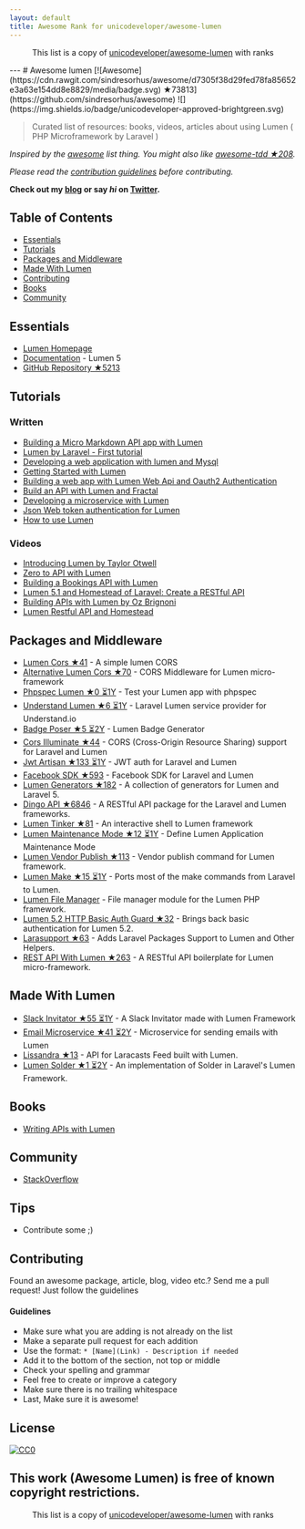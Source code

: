 ```yaml
---
layout: default
title: Awesome Rank for unicodeveloper/awesome-lumen
---
```


<p align="center">
	This list is a copy of <a href="https://github.com/unicodeveloper/awesome-lumen">unicodeveloper/awesome-lumen</a> with ranks
</p>
---
# Awesome lumen [![Awesome](https://cdn.rawgit.com/sindresorhus/awesome/d7305f38d29fed78fa85652e3a63e154dd8e8829/media/badge.svg) ★73813](https://github.com/sindresorhus/awesome) ![](https://img.shields.io/badge/unicodeveloper-approved-brightgreen.svg)

> Curated list of resources: books, videos, articles about using Lumen ( PHP Microframework by Laravel )

*Inspired by the [awesome](https://github.com/sindresorhus/awesome) list thing. You might also like [awesome-tdd ★208](https://github.com/unicodeveloper/awesome-tdd).*

*Please read the [contribution guidelines](#guidelines) before contributing.*

**Check out my [blog](https://goodheads.io) or say *hi* on [Twitter](https://twitter.com/unicodeveloper).**

## Table of Contents

- [Essentials](#essentials)
- [Tutorials](#tutorials)
- [Packages and Middleware](#packages-and-middleware)
- [Made With Lumen](#made-with-lumen)
- [Contributing](#contributing)
- [Books](#books)
- [Community](#community)

## Essentials
* [Lumen Homepage](https://lumen.laravel.com/)
* [Documentation](https://lumen.laravel.com/docs/5.2) - Lumen 5
* [GitHub Repository ★5213](https://github.com/laravel/lumen)


## Tutorials

### Written
* [Building a Micro Markdown API app with Lumen](http://www.sitepoint.com/building-micro-markdown-api-app-lumen/)
* [Lumen by Laravel - First tutorial](https://www.codetutorial.io/lumen-first-tutorial/)
* [Developing a web application with lumen and Mysql](http://loige.co/developing-a-web-application-with-lumen-and-mysql/)
* [Getting Started with Lumen](http://wern-ancheta.com/blog/2015/05/09/getting-started-with-lumen/)
* [Building a web app with Lumen Web Api and Oauth2 Authentication ](http://esbenp.github.io/2015/05/26/lumen-web-api-oauth-2-authentication/)
* [Build an API with Lumen and Fractal](http://laravelista.com/build-an-api-with-lumen-and-fractal/)
* [Developing a microservice with Lumen](http://goodheads.io/2015/06/19/developing-a-micro-service-with-lumen/)
* [Json Web token authentication for Lumen](https://laravelista.com/posts/json-web-token-authentication-for-lumen)
* [How to use Lumen](http://codelution.com/resource/framework/how-to-use-lumen-by-laravel/)


### Videos
* [Introducing Lumen by Taylor Otwell](https://laracasts.com/lessons/introducing-lumen)
* [Zero to API with Lumen](https://www.youtube.com/watch?v=ZetUes4lygA)
* [Building a Bookings API with Lumen](https://www.youtube.com/watch?v=oENnw5BxKvA)
* [Lumen 5.1 and Homestead of Laravel: Create a RESTful API](https://www.youtube.com/watch?v=BV7rmvPJZQk)
* [Building APIs with Lumen by Oz Brignoni](https://www.youtube.com/watch?v=br2O_WDXaKk)
* [Lumen Restful API and Homestead](https://www.udemy.com/lumen-restful-api-and-homestead-for-lumen-by-laravel-and-php/)


## Packages and Middleware
* [Lumen Cors ★41](https://github.com/vluzrmos/lumen-cors) - A simple lumen CORS
* [Alternative Lumen Cors ★70](https://github.com/palanik/lumen-cors) - CORS Middleware for Lumen micro-framework
* [Phpspec Lumen ★0 ⏳1Y](https://github.com/pmartelletti/phpspec-lumen) - Test your Lumen app with phpspec
* [Understand Lumen ★6 ⏳1Y](https://github.com/understand/understand-lumen) - Laravel Lumen service provider for Understand.io
* [Badge Poser ★5 ⏳2Y](https://github.com/vluzrmos/laravel-badge-poser) - Lumen Badge Generator
* [Cors Illuminate ★44](https://github.com/neomerx/cors-illuminate) - CORS (Cross-Origin Resource Sharing) support for Laravel and Lumen
* [Jwt Artisan ★133 ⏳1Y](https://github.com/generationtux/jwt-artisan) - JWT auth for Laravel and Lumen
* [Facebook SDK ★593](https://github.com/SammyK/LaravelFacebookSdk) - Facebook SDK for Laravel and Lumen
* [Lumen Generators ★182](https://github.com/webNeat/lumen-generators) - A collection of generators for Lumen and Laravel 5.
* [Dingo API ★6846](https://github.com/dingo/api) - A RESTful API package for the Laravel and Lumen frameworks.
* [Lumen Tinker ★81](https://github.com/vluzrmos/lumen-tinker) - An interactive shell to Lumen framework
* [Lumen Maintenance Mode ★12 ⏳1Y](https://github.com/rdehnhardt/lumen-maintenance-mode) - Define Lumen Application Maintenance Mode
* [Lumen Vendor Publish ★113](https://github.com/laravelista/lumen-vendor-publish) - Vendor publish command for Lumen framework.
* [Lumen Make ★15 ⏳1Y](https://github.com/michaelbonds/lumen-make) - Ports most of the make commands from Laravel to Lumen. 
* [Lumen File Manager](https://github.com/nordsoftware/lumen-file-manager) - File manager module for the Lumen PHP framework.
* [Lumen 5.2 HTTP Basic Auth Guard ★32](https://github.com/arubacao/http-basic-auth-guard) - Brings back basic authentication for Lumen 5.2.
* [Larasupport ★63](https://github.com/irazasyed/larasupport) - Adds Laravel Packages Support to Lumen and Other Helpers.
* [REST API With Lumen ★263](https://github.com/hasib32/rest-api-with-lumen) - A RESTful API boilerplate for Lumen micro-framework.


## Made With Lumen
* [Slack Invitator ★55 ⏳1Y](https://github.com/vluzrmos/lumen-slackin) - A Slack Invitator made with Lumen Framework
* [Email Microservice ★41 ⏳2Y](https://github.com/rlacerda83/lumen-email-microservice) - Microservice for sending emails with Lumen
* [Lissandra ★13](https://github.com/laravelista/Lissandra) - API for Laracasts Feed built with Lumen.
* [Lumen Solder ★1 ⏳2Y](https://github.com/TechnicPack/LumenSolder) - An implementation of Solder in Laravel's Lumen Framework.


## Books
* [Writing APIs with Lumen](https://leanpub.com/lumen-apis)

## Community
* [StackOverflow](http://stackoverflow.com/questions/tagged/lumen)

## Tips
* Contribute some ;)


## Contributing
Found an awesome package, article, blog, video etc.? Send me a pull request! Just follow the guidelines

#### Guidelines

* Make sure what you are adding is not already on the list
* Make a separate pull request for each addition
* Use the format: `* [Name](Link) - Description if needed`
* Add it to the bottom of the section, not top or middle
* Check your spelling and grammar
* Feel free to create or improve a category
* Make sure there is no trailing whitespace
* Last, Make sure it is awesome!


## License

[![CC0](https://i.creativecommons.org/p/zero/1.0/88x31.png)](https://creativecommons.org/publicdomain/zero/1.0/)

This work (Awesome Lumen) is free of known copyright restrictions.
---
<p align="center">
	This list is a copy of <a href="https://github.com/unicodeveloper/awesome-lumen">unicodeveloper/awesome-lumen</a> with ranks
</p>
